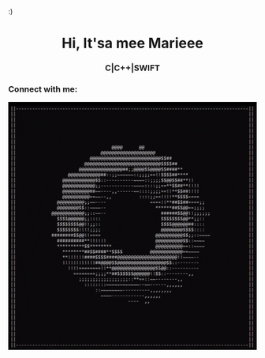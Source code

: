:)

<h1 align="center">Hi, It'sa mee Marieee</h1>
<h3 align="center">C|C++|SWIFT</h3>

<h3 align="left">Connect with me:</h3>
<p align="left">
</p>

![](https://raw.githubusercontent.com/andrei811/donut-shape-console/main/image/donut.gif)


